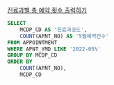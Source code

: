 [진료과별 총 예약 횟수 출력하기](https://school.programmers.co.kr/learn/courses/30/lessons/132202)

```sql
SELECT 
    MCDP_CD AS '진료과코드',
    COUNT(APNT_NO) AS '5월예약건수'
FROM APPOINTMENT
WHERE APNT_YMD LIKE '2022-05%'
GROUP BY MCDP_CD
ORDER BY 
    COUNT(APNT_NO),
    MCDP_CD
```
